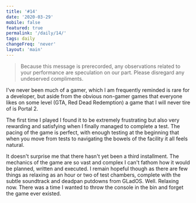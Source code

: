 ```yaml
---
title: '#14'
date: '2020-03-29'
mobile: false
featured: true
permalink: '/daily/14/'
tags: daily
changeFreq: 'never'
layout: 'main'
---
```


> Because this message is prerecorded, any observations related to your performance are speculation on our part. Please disregard any undeserved compliments.

I've never been much of a gamer, which I am frequently reminded is rare for a developer, but aside from the obvious non-gamer games that everyone likes on some level (GTA, Red Dead Redemption) a game that I will never tire of is Portal 2.

The first time I played I found it to be extremely frustrating but also very rewarding and satisfying when I finally managed to complete a test. The pacing of the game is perfect, with enough testing at the beginning that when you move from tests to navigating the bowels of the facility it all feels natural.

It doesn't surprise me that there hasn't yet been a third installment. The mechanics of the game are so vast and complex I can't fathom how it would be planned, written and executed. I remain hopeful though as there are few things as relaxing as an hour or two of test chambers, complete with the subtle soundtrack and deadpan putdowns from GLadOS. Well. Relaxing now. There was a time I wanted to throw the console in the bin and forget the game ever existed.
